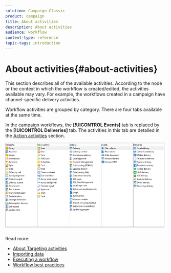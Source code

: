 ```yaml
---
solution: Campaign Classic
product: campaign
title: About activities
description: About activities
audience: workflow
content-type: reference
topic-tags: introduction
---
```


# About activities{#about-activities}

This section describes all of the available activities. According to the node or the context in which the workflow is created/edited, the activities available may vary. For example, the workflows created in a campaign have channel-specific delivery activities.

Workflow activities are grouped by category. There are four tabs available at the same time.

In the campaign workflows, the **[!UICONTROL Events]** tab is replaced by the **[!UICONTROL Deliveries]** tab. The activities in this tab are detailed in the [Action activities](../../workflow/using/about-action-activities.md) section.

![](assets/wf-activity-tabs.png)

Read more:

* [About Targeting activities](../../workflow/using/about-targeting-activities.md)
* [Importing data](../../workflow/using/importing-data.md)
* [Executing a workflow](../../workflow/using/starting-a-workflow.md)
* [Workflow best practices](../../workflow/using/workflow-best-practices.md)
